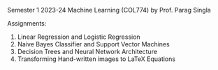 Semester 1 2023-24 Machine Learning (COL774) by Prof. Parag Singla

Assignments:
1. Linear Regression and Logistic Regression
2. Naive Bayes Classifier and Support Vector Machines
3. Decision Trees and Neural Network Architecture
4. Transforming Hand-written images to LaTeX Equations